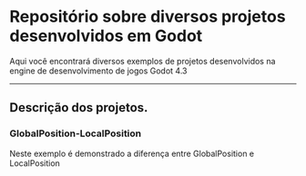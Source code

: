 # Repositório sobre diversos projetos desenvolvidos em Godot 

Aqui você encontrará diversos exemplos de projetos desenvolvidos na engine de desenvolvimento de jogos Godot 4.3

-------

## Descrição dos projetos.

### GlobalPosition-LocalPosition 

Neste exemplo é demonstrado a diferença entre GlobalPosition e LocalPosition
